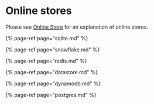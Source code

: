 # Online stores

Please see [Online Store](../../getting-started/architecture-and-components/online-store.md) for an explanation of online stores.

{% page-ref page="sqlite.md" %}

{% page-ref page="snowflake.md" %}

{% page-ref page="redis.md" %}

{% page-ref page="datastore.md" %}

{% page-ref page="dynamodb.md" %}

{% page-ref page="postgres.md" %}
